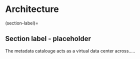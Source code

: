 # Architecture

(section-label)=
## Section label - placeholder

The metadata catalouge acts as a virtual data center across.....
